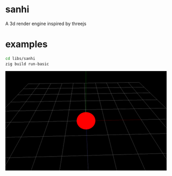 # sanhi
A 3d render engine inspired by threejs
# examples
```bash
cd libs/sanhi
zig build run-basic
```
![basic](./static/basic.png)